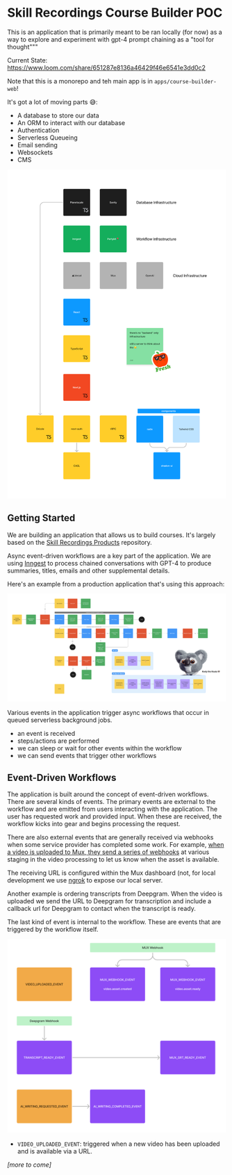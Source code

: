 # Skill Recordings Course Builder POC

This is an application that is primarily meant to be ran locally (for now) as a
way to explore and experiment with gpt-4 prompt chaining as a "tool for
thought"""

Current State: https://www.loom.com/share/651287e8136a46429f46e6541e3dd0c2

Note that this is a monorepo and teh main app is in `apps/course-builder-web`!

It's got a lot of moving parts 😅:

- A database to store our data
- An ORM to interact with our database
- Authentication
- Serverless Queueing
- Email sending
- Websockets
- CMS

![diagram of the stack](./apps/course-builder-web/public/stack.png)

## Getting Started

We are building an application that allows us to build courses. It's largely
based on the
[Skill Recordings Products](https://github.com/skillrecordings/products)
repository.

Async event-driven workflows are a key part of the application. We are using
[Inngest](https://inngest.com) to process chained conversations with GPT-4 to
produce summaries, titles, emails and other supplemental details.

Here's an example from a production application that's using this approach:

![flow chart of generated email workflows](./apps/course-builder-web/public/epic-web-flows.png)

Various events in the application trigger async workflows that occur in queued
serverless background jobs.

- an event is received
- steps/actions are performed
- we can sleep or wait for other events within the workflow
- we can send events that trigger other workflows

## Event-Driven Workflows

The application is built around the concept of event-driven workflows. There are
several kinds of events. The primary events are external to the workflow and are
emitted from users interacting with the application. The user has requested work
and provided input. When these are received, the workflow kicks into gear and
begins processing the request.

There are also external events that are generally received via webhooks when
some service provider has completed some work. For example,
[when a video is uploaded to Mux, they send a series of webhooks](https://docs.mux.com/guides/system/listen-for-webhooks)
at various staging in the video processing to let us know when the asset is
available.

The receiving URL is configured within the Mux dashboard (not, for local
development we use [ngrok](https://ngrok.com/) to expose our local server.

Another example is ordering transcripts from Deepgram. When the video is
uploaded we send the URL to Deepgram for transcription and include a callback
url for Deepgram to contact when the transcript is ready.

The last kind of event is internal to the workflow. These are events that are
triggered by the workflow itself.

![diagram of events](./apps/course-builder-web/public/event-diagram.png)

- `VIDEO_UPLOADED_EVENT`: triggered when a new video has been uploaded and is
  available via a URL.

_[more to come]_
